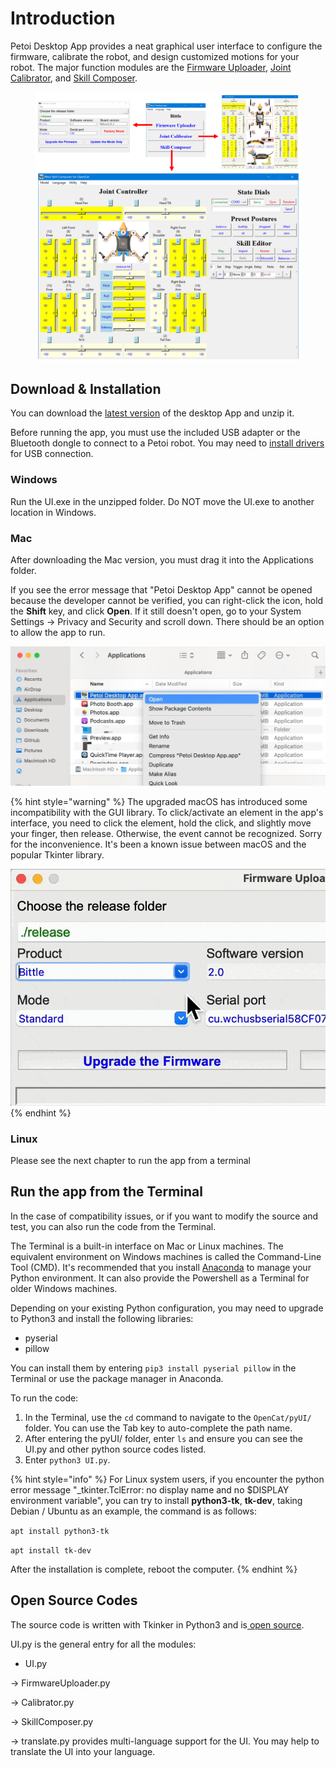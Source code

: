 # Introduction

Petoi Desktop App provides a neat graphical user interface to configure the firmware, calibrate the robot, and design customized motions for your robot. The major function modules are the [Firmware Uploader](https://docs.petoi.com/desktop-app/firmware-uploader), [Joint Calibrator](https://docs.petoi.com/desktop-app/calibrator), and [Skill Composer](https://docs.petoi.com/desktop-app/skill-composer).

<figure><img src="../.gitbook/assets/image (378).png" alt=""><figcaption></figcaption></figure>

## Download & Installation

You can download the [latest version](https://github.com/PetoiCamp/OpenCat/releases) of the desktop App and unzip it.

Before running the app, you must use the included USB adapter or the Bluetooth dongle to connect to a Petoi robot.  You may need to [install drivers](https://docs.petoi.com/technical-support/useful-tools#nyboard-usb-driver-to-access-the-usb-uploader-adapter) for USB connection.

### Windows

Run the UI.exe in the unzipped folder.  Do NOT move the UI.exe to another location in Windows.

### Mac

After downloading the Mac version, you must drag it into the Applications folder.&#x20;

If you see the error message that "Petoi Desktop App" cannot be opened because the developer cannot be verified, you can right-click the icon, hold the **Shift** key, and click **Open**. If it still doesn't open, go to your System Settings -> Privacy and Security and scroll down. There should be an option to allow the app to run.&#x20;

![](<../.gitbook/assets/right open.JPG>)

{% hint style="warning" %}
The upgraded macOS has introduced some incompatibility with the GUI library. To click/activate an element in the app's interface, you need to click the element, hold the click, and slightly move your finger, then release. Otherwise, the event cannot be recognized. Sorry for the inconvenience. It's been a known issue between macOS and the popular Tkinter library.

<img src="../.gitbook/assets/movingCursor.gif" alt="" data-size="original">
{% endhint %}

### Linux

Please see the next chapter to run the app from a terminal

## Run the app from the Terminal

In the case of compatibility issues, or if you want to modify the source and test, you can also run the code from the Terminal.

The Terminal is a built-in interface on Mac or Linux machines. The equivalent environment on Windows machines is called the Command-Line Tool (CMD). It's recommended that you install [Anaconda](https://www.anaconda.com/) to manage your Python environment. It can also provide the Powershell as a Terminal for older Windows machines.

Depending on your existing Python configuration, you may need to upgrade to Python3 and install the following libraries:

* pyserial
* pillow

You can install them by entering `pip3 install pyserial pillow` in the Terminal or use the package manager in Anaconda.

To run the code:

1. In the Terminal, use the `cd` command to navigate to the `OpenCat/pyUI/` folder. You can use the Tab key to auto-complete the path name.
2. After entering the pyUI/ folder, enter `ls` and ensure you can see the UI.py and other python source codes listed.
3. Enter `python3 UI.py`.

{% hint style="info" %}
For Linux system users,  if you encounter the python error message "\_tkinter.TclError: no display name and no $DISPLAY environment variable", you can try to install **python3-tk**, **tk-dev**, taking Debian / Ubuntu as an example, the command is as follows:

`apt install python3-tk`

`apt install tk-dev`

After the installation is complete, reboot the computer.
{% endhint %}

## Open Source Codes

The source code is written with Tkinker in Python3 and is[ open source](https://github.com/PetoiCamp/OpenCat/tree/main/pyUI).

UI.py is the general entry for all the modules:

* UI.py

-> FirmwareUploader.py

-> Calibrator.py

-> SkillComposer.py

-> translate.py provides multi-language support for the UI. You may help to translate the UI into your language.
